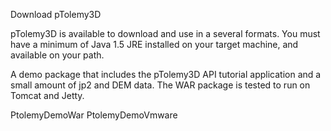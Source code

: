 Download pTolemy3D

pTolemy3D is available to download and use in a several formats. You must have a minimum of Java 1.5 JRE installed on your target machine, and available on your path.



A demo package that includes the pTolemy3D API tutorial application and a small amount of jp2 and DEM data.  The WAR package is tested to run on Tomcat and Jetty.

PtolemyDemoWar
PtolemyDemoVmware